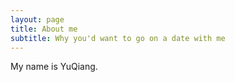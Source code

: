 ```yaml
---
layout: page
title: About me
subtitle: Why you'd want to go on a date with me
---
```


My name is YuQiang.